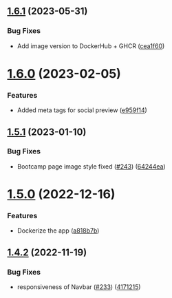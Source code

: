 ## [1.6.1](https://github.com/Pradumnasaraf/open-source-with-pradumna/compare/v1.6.0...v1.6.1) (2023-05-31)


### Bug Fixes

* Add image version to DockerHub + GHCR ([cea1f60](https://github.com/Pradumnasaraf/open-source-with-pradumna/commit/cea1f606022fc9c48e16ea3beb26abd1b7415d7d))



# [1.6.0](https://github.com/Pradumnasaraf/open-source-with-pradumna/compare/v1.5.1...v1.6.0) (2023-02-05)


### Features

* Added meta tags for social preview ([e959f14](https://github.com/Pradumnasaraf/open-source-with-pradumna/commit/e959f14c8499424861bec304d079351b9ac33237))



## [1.5.1](https://github.com/Pradumnasaraf/open-source-with-pradumna/compare/v1.5.0...v1.5.1) (2023-01-10)


### Bug Fixes

* Bootcamp page image style fixed ([#243](https://github.com/Pradumnasaraf/open-source-with-pradumna/issues/243)) ([64244ea](https://github.com/Pradumnasaraf/open-source-with-pradumna/commit/64244ea9b8243699a39317eb9d1b79c2cc9d6279))



# [1.5.0](https://github.com/Pradumnasaraf/open-source-with-pradumna/compare/v1.4.2...v1.5.0) (2022-12-16)


### Features

* Dockerize the app ([a818b7b](https://github.com/Pradumnasaraf/open-source-with-pradumna/commit/a818b7b3843dd081b5cdde06028db04e784ea6c1))



## [1.4.2](https://github.com/Pradumnasaraf/open-source-with-pradumna/compare/v1.4.1...v1.4.2) (2022-11-19)


### Bug Fixes

* responsiveness of Navbar ([#233](https://github.com/Pradumnasaraf/open-source-with-pradumna/issues/233)) ([4171215](https://github.com/Pradumnasaraf/open-source-with-pradumna/commit/4171215cc7395687004153df69ee01cd558f23b8))



